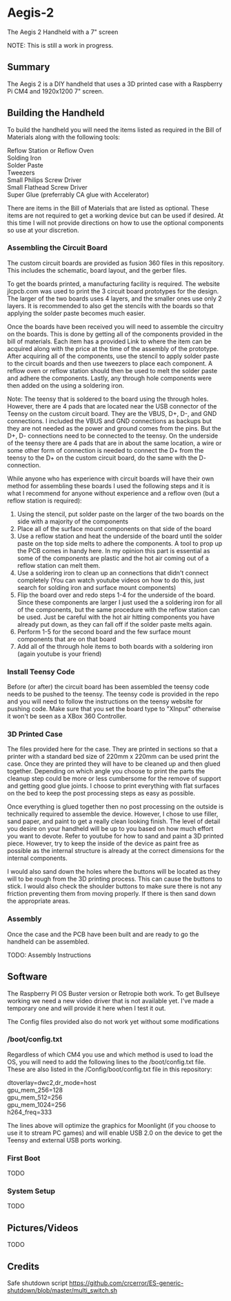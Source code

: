 # Aegis-2
The Aegis 2 Handheld with a 7" screen

NOTE: This is still a work in progress.

## Summary

The Aegis 2 is a DIY handheld that uses a 3D printed case with a Raspberry Pi CM4 and 1920x1200 7" screen.

## Building the Handheld

To build the handheld you will need the items listed as required in the Bill of Materials along with the following tools:

Reflow Station or Reflow Oven<br/>
Solding Iron<br/>
Solder Paste<br/>
Tweezers<br/>
Small Philips Screw Driver<br/>
Small Flathead Screw Driver<br/>
Super Glue (preferrably CA glue with Accelerator)

There are items in the Bill of Materials that are listed as optional. These items are not required to get a working device but can be used if desired. At this time I will not provide directions on how to use the optional components so use at your discretion.

### Assembling the Circuit Board

The custom circuit boards are provided as fusion 360 files in this repository. This includes the schematic, board layout, and the gerber files. 

To get the boards printed, a manufacturing facility is required. The website jlcpcb.com was used to print the 3 circuit board prototypes for the design. The larger of the two boards uses 4 layers, and the smaller ones use only 2 layers. It is recommended to also get the stencils with the boards so that applying the solder paste becomes much easier.

Once the boards have been received you will need to assemble the circuitry on the boards. This is done by getting all of the components provided in the bill of materials. Each item has a provided Link to where the item can be acquired along with the price at the time of the assembly of the prototype. After acquiring all of the components, use the stencil to apply solder paste to the circuit boards and then use tweezers to place each component. A reflow oven or reflow station should then be used to melt the solder paste and adhere the components. Lastly, any through hole components were then added on the using a soldering iron. 

Note: The teensy that is soldered to the board using the through holes. However, there are 4 pads that are located near the USB connector of the Teensy on the custom circuit board. They are the VBUS, D+, D-, and GND connections. I included the VBUS and GND connections as backups but they are not needed as the power and ground comes from the pins. But the D+, D- connections need to be connected to the teensy. On the underside of the teensy there are 4 pads that are in about the same location, a wire or some other form of connection is needed to connect the D+ from the teensy to the D+ on the custom circuit board, do the same with the D- connection.

While anyone who has experience with circuit boards will have their own method for assembling these boards I used the following steps and it is what I recommend for anyone without experience and a reflow oven (but a reflow station is required):
1. Using the stencil, put solder paste on the larger of the two boards on the side with a majority of the components
2. Place all of the surface mount components on that side of the board
3. Use a reflow station and heat the underside of the board until the solder paste on the top side melts to adhere the components. A tool to prop up the PCB comes in handy here. In my opinion this part is essential as some of the components are plastic and the hot air coming out of a reflow station can melt them.
4. Use a soldering iron to clean up an connections that didn't connect completely (You can watch youtube videos on how to do this, just search for solding iron and surface mount components)
5. Flip the board over and redo steps 1-4 for the underside of the board. Since these components are larger I just used the a soldering iron for all of the components, but the same procedure with the reflow station can be used. Just be careful with the hot air hitting components you have already put down, as they can fall off if the solder paste melts again.
6. Perform 1-5 for the second board and the few surface mount components that are on that board
7. Add all of the through hole items to both boards with a soldering iron (again youtube is your friend)

### Install Teensy Code

Before (or after) the circuit board has been assembled the teensy code needs to be pushed to the teensy. The teensy code is provided in the repo and you will need to follow the instructions on the teensy website for pushing code. Make sure that you set the board type to "XInput" otherwise it won't be seen as a XBox 360 Controller.

### 3D Printed Case

The files provided here for the case. They are printed in sections so that a printer with a standard bed size of 220mm x 220mm can be used print the case. Once they are printed they will have to be cleaned up and then glued together. Depending on which angle you choose to print the parts the cleanup step could be more or less cumbersome for the remove of support and getting good glue joints. I choose to print everything with flat surfaces on the bed to keep the post processing steps as easy as possible.

Once everything is glued together then no post processing on the outside is technically required to assemble the device. However, I chose to use filler, sand paper, and paint to get a really clean looking finish. The level of detail you desire on your handheld will be up to you based on how much effort you want to devote. Refer to youtube for how to sand and paint a 3D printed piece. However, try to keep the inside of the device as paint free as possible as the internal structure is already at the correct dimensions for the internal components.

I would also sand down the holes where the buttons will be located as they will to be rough from the 3D printing process. This can cause the buttons to stick. I would also check the shoulder buttons to make sure there is not any friction preventing them from moving properly. If there is then sand down the appropriate areas.

### Assembly

Once the case and the PCB have been built and are ready to go the handheld can be assembled.

TODO: Assembly Instructions

## Software

The Raspberry PI OS Buster version or Retropie both work. To get Bullseye working we need a new video driver that is not available yet. I've made a temporary one and will provide it here when I test it out.

The Config files provided also do not work yet without some modifications

### /boot/config.txt

Regardless of which CM4 you use and which method is used to load the OS, you will need to add the following lines to the /boot/config.txt file. These are also listed in the /Config/boot/config.txt file in this repository:

dtoverlay=dwc2,dr_mode=host<br/>
gpu_mem_256=128<br/>
gpu_mem_512=256<br/>
gpu_mem_1024=256<br/>
h264_freq=333

The lines above will optimize the graphics for Moonlight (if you choose to use it to stream PC games) and will enable USB 2.0 on the device to get the Teensy and external USB ports working.

### First Boot

TODO

### System Setup

TODO

## Pictures/Videos

TODO

## Credits

Safe shutdown script
https://github.com/crcerror/ES-generic-shutdown/blob/master/multi_switch.sh
